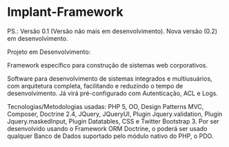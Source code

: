 Implant-Framework
=================

PS.: Versão 0.1 (Versão não mais em desenvolvimento).
     Nova versão (0.2) em desenvolvimento.

Projeto em Desenvolvimento: 

Framework específico para construção de sistemas web corporativos.

Software para desenvolvimento de sistemas integrados e
multiusuários, com arquitetura completa, facilitando e reduzindo o tempo de desenvolvimento. Já
virá pré-configurado com Autenticação, ACL e Logs.

Tecnologias/Metodologias usadas: 
PHP 5, OO, Design Patterns MVC, Composer, Doctrine 2.4, JQuery, JQueryUI, Plugin
Jquery.validation, Plugin Jquery.maskedInput, Plugin Datatables, CSS e Twitter Bootstrap 3. Por
ser desenvolvido usando o Framework ORM Doctrine, o poderá ser usado qualquer Banco de
Dados suportado pelo módulo nativo do PHP, o PDO.
